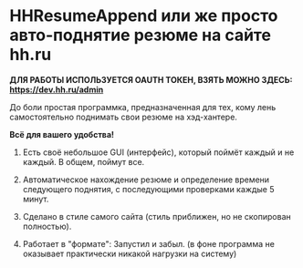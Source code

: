 # HHResumeAppend или же просто авто-поднятие резюме на сайте hh.ru

**ДЛЯ РАБОТЫ ИСПОЛЬЗУЕТСЯ OAUTH ТОКЕН, ВЗЯТЬ МОЖНО ЗДЕСЬ: https://dev.hh.ru/admin**

До боли простая программка, предназначенная для тех, кому лень самостоятельно поднимать свои резюме на хэд-хантере.

**Всё для вашего удобства!**

1) Есть своё небольшое GUI (интерфейс), который поймёт каждый и не каждый. В общем, поймут все.

2) Автоматическое нахождение резюме и определение времени следующего поднятия, с последующими проверками каждые 5 минут.

3) Сделано в стиле самого сайта (стиль приближен, но не скопирован полностью).

4) Работает в "формате": Запустил и забыл. (в фоне программа не оказывает практически никакой нагрузки на систему)
